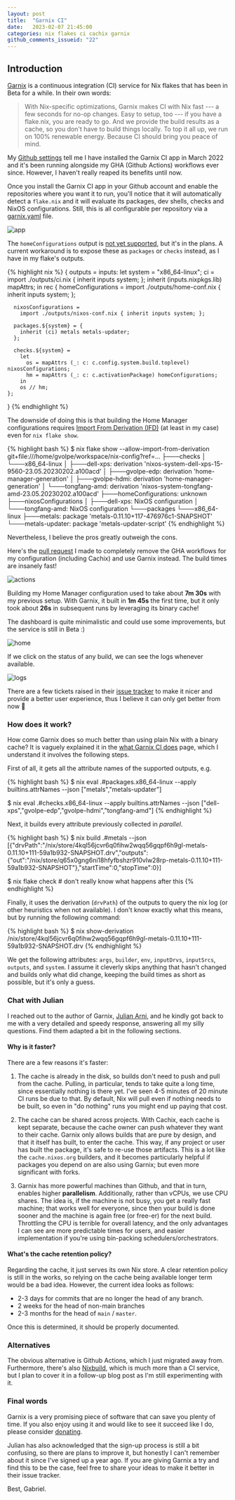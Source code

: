 ```yaml
---
layout: post
title:  "Garnix CI"
date:   2023-02-07 21:45:00
categories: nix flakes ci cachix garnix
github_comments_issueid: "22"
---
```


## Introduction

[Garnix](https://garnix.io/) is a continuous integration (CI) service for Nix flakes that has been in Beta for a while. In their own words:

> With Nix-specific optimizations, Garnix makes CI with Nix fast --- a few seconds for no-op changes. Easy to setup, too --- if you have a flake.nix, you are ready to go. And we provide the build results as a cache, so you don't have to build things locally. To top it all up, we run on 100% renewable energy. Because CI should bring you peace of mind.

My [Github settings](https://github.com/settings/installations) tell me I have installed the Garnix CI app in March 2022 and it's been running alongside my GHA (Github Actions) workflows ever since. However, I haven't really reaped its benefits until now.

Once you install the Garnix CI app in your Github account and enable the repositories where you want it to run, you'll notice that it will automatically detect a `flake.nix` and it will evaluate its packages, dev shells, checks and NixOS configurations. Still, this is all configurable per repository via a [garnix.yaml](https://github.com/gvolpe/nix-config/blob/master/garnix.yaml) file.

![app](../images/garnix-app.png)

The `homeConfigurations` output is [not yet supported](https://github.com/garnix-io/issues/issues/24), but it's in the plans. A current workaround is to expose these as `packages` or `checks` instead, as I have in my flake's outputs.

{% highlight nix %}
{
  outputs = inputs:
    let
      system = "x86_64-linux";
      ci = import ./outputs/ci.nix { inherit inputs system; };
      inherit (inputs.nixpkgs.lib) mapAttrs;
    in
    rec {
      homeConfigurations =
        import ./outputs/home-conf.nix { inherit inputs system; };

      nixosConfigurations =
        import ./outputs/nixos-conf.nix { inherit inputs system; };

      packages.${system} = {
        inherit (ci) metals metals-updater;
      };

      checks.${system} =
        let
          os = mapAttrs (_: c: c.config.system.build.toplevel) nixosConfigurations;
          hm = mapAttrs (_: c: c.activationPackage) homeConfigurations;
        in
        os // hm;
    };
}
{% endhighlight %}

The downside of doing this is that building the Home Manager configurations requires [Import From Derivation (IFD)](https://nixos.wiki/wiki/Import_From_Derivation) (at least in my case) even for `nix flake show`.

{% highlight bash %}
$ nix flake show --allow-import-from-derivation
git+file:///home/gvolpe/workspace/nix-config?ref=...
├───checks
│   └───x86_64-linux
│       ├───dell-xps: derivation 'nixos-system-dell-xps-15-9560-23.05.20230202.a100acd'
│       ├───gvolpe-edp: derivation 'home-manager-generation'
│       ├───gvolpe-hdmi: derivation 'home-manager-generation'
│       └───tongfang-amd: derivation 'nixos-system-tongfang-amd-23.05.20230202.a100acd'
├───homeConfigurations: unknown
├───nixosConfigurations
│   ├───dell-xps: NixOS configuration
│   └───tongfang-amd: NixOS configuration
└───packages
    └───x86_64-linux
        ├───metals: package 'metals-0.11.10+117-476976c1-SNAPSHOT'
        └───metals-updater: package 'metals-updater-script'
{% endhighlight %}

Nevertheless, I believe the pros greatly outweigh the cons.

Here's the [pull request](https://github.com/gvolpe/nix-config/pull/162/files) I made to completely remove the GHA workflows for my configuration (including Cachix) and use Garnix instead. The build times are insanely fast!

![actions](../images/garnix-actions.png)

Building my Home Manager configuration used to take about **7m 30s** with my previous setup. With Garnix, it built in **1m 45s** the first time, but it only took about **26s** in subsequent runs by leveraging its binary cache!

The dashboard is quite minimalistic and could use some improvements, but the service is still in Beta :)

![home](../images/garnix-home.png)

If we click on the status of any build, we can see the logs whenever available.

![logs](../images/garnix-logs.png)

There are a few tickets raised in their [issue tracker](https://github.com/garnix-io/issues/issues) to make it nicer and provide a better user experience, thus I believe it can only get better from now 💪

### How does it work?

How come Garnix does so much better than using plain Nix with a binary cache? It is vaguely explained it in the [what Garnix CI does](https://garnix.io/docs/steps) page, which I understand it involves the following steps.

First of all, it gets all the attribute names of the supported outputs, e.g.

{% highlight bash %}
$ nix eval .#packages.x86_64-linux --apply builtins.attrNames --json
["metals","metals-updater"]

$ nix eval .#checks.x86_64-linux --apply builtins.attrNames --json
["dell-xps","gvolpe-edp","gvolpe-hdmi","tongfang-amd"]
{% endhighlight %}

Next, it builds every attribute previously collected in *parallel*.

{% highlight bash %}
$ nix build .#metals --json
[{"drvPath":"/nix/store/4kql56jcvr6q0fihw2wqq56gqpf6h9gl-metals-0.11.10+111-59a1b932-SNAPSHOT.drv","outputs":{"out":"/nix/store/q65x0gng6ni18hfyfbshzr910vlw28rp-metals-0.11.10+111-59a1b932-SNAPSHOT"},"startTime":0,"stopTime":0}]

$ nix flake check # don't really know what happens after this
{% endhighlight %}

Finally, it uses the derivation (`drvPath`) of the outputs to query the nix log (or other heuristics when not available). I don't know exactly what this means, but by running the following command: 

{% highlight bash %}
$ nix show-derivation /nix/store/4kql56jcvr6q0fihw2wqq56gqpf6h9gl-metals-0.11.10+111-59a1b932-SNAPSHOT.drv
{% endhighlight %}

We get the following attributes: `args`, `builder`, `env`, `inputDrvs`, `inputSrcs`, `outputs`, and `system`. I assume it cleverly skips anything that hasn't changed and builds only what did change, keeping the build times as short as possible, but it's only a guess.

### Chat with Julian

I reached out to the author of Garnix, [Julian Arni](https://github.com/jkarni), and he kindly got back to me with a very detailed and speedy response, answering all my silly questions. Find them adapted a bit in the following sections.

#### Why is it faster?

There are a few reasons it's faster:

1. The cache is already in the disk, so builds don't need to push and pull from the cache. Pulling, in particular, tends to take quite a long time, since essentially nothing is there yet. I've seen 4-5 minutes of 20 minute CI runs be due to that. By default, Nix will pull even if nothing needs to be built, so even in "do nothing" runs you might end up paying that cost.

2. The cache can be shared across projects. With Cachix, each cache is kept separate, because the cache owner can push whatever they want to their cache. Garnix only allows builds that are pure by design, and that it itself has built, to enter the cache. This way, if any project or user has built the package, it's safe to re-use those artifacts. This is a lot like the `cache.nixos.org` builders, and it becomes particularly helpful if packages you depend on are also using Garnix; but even more significant with forks.

3. Garnix has more powerful machines than Github, and that in turn, enables higher **parallelism**. Additionally, rather than vCPUs, we use CPU shares. The idea is, if the machine is not busy, you get a really fast machine; that works well for everyone, since then your build is done sooner and the machine is again free (or free-er) for the next build. Throttling the CPU is terrible for overall latency, and the only advantages I can see are more predictable times for users, and easier implementation if you're using bin-packing schedulers/orchestrators.

#### What's the cache retention policy?

Regarding the cache, it just serves its own Nix store. A clear retention policy is still in the works, so relying on the cache being available longer term would be a bad idea. However, the current idea looks as follows:

- 2-3 days for commits that are no longer the head of any branch. 
- 2 weeks for the head of non-main branches
- 2-3 months for the head of `main` / `master`.

Once this is determined, it should be properly documented.

### Alternatives

The obvious alternative is Github Actions, which I just migrated away from. Furthermore, there's also [Nixbuild](https://nixbuild.net/), which is much more than a CI service, but I plan to cover it in a follow-up blog post as I'm still experimenting with it.

### Final words

Garnix is a very promising piece of software that can save you plenty of time. If you also enjoy using it and would like to see it succeed like I do, please consider [donating](https://opencollective.com/garnix_io).

Julian has also acknowledged that the sign-up process is still a bit confusing, so there are plans to improve it, but honestly I can't remember about it since I've signed up a year ago. If you are giving Garnix a try and find this to be the case, feel free to share your ideas to make it better in their issue tracker.

Best,
Gabriel.
